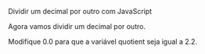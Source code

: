 Dividir um decimal por outro com JavaScript

Agora vamos dividir um decimal por outro.

Modifique 0.0 para que a variável quotient seja igual a 2.2.